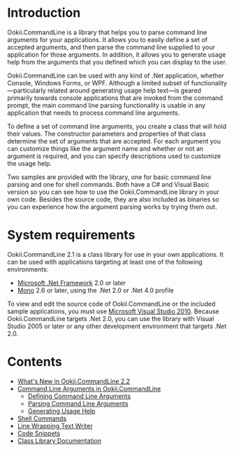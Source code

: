 # Introduction

Ookii.CommandLine is a library that helps you to parse command line arguments for your applications. It allows you to easily define a set of accepted arguments, and then parse the command line supplied to your application for those arguments. In addition, it allows you to generate usage help from the arguments that you defined which you can display to the user.

Ookii.CommandLine can be used with any kind of .Net application, whether Console, Windows Forms, or WPF. Although a limited subset of functionality—particularly related around generating usage help text—is geared primarily towards console applications that are invoked from the command prompt, the main command line parsing functionality is usable in any application that needs to process command line arguments.

To define a set of command line arguments, you create a class that will hold their values. The constructor parameters and properties of that class determine the set of arguments that are accepted. For each argument you can customize things like the argument name and whether or not an argument is required, and you can specify descriptions used to customize the usage help.

Two samples are provided with the library, one for basic command line parsing and one for shell commands. Both have a C# and Visual Basic version so you can see how to use the Ookii.CommandLine library in your own code. Besides the source code, they are also included as binaries so you can experience how the argument parsing works by trying them out.

# System requirements

Ookii.CommandLine 2.1 is a class library for use in your own applications. It can be used with applications targeting at least one of the following environments:

* [Microsoft .Net Framework](http://msdn.microsoft.com/netframework) 2.0 or later
* [Mono](http://www.mono-project.com/) 2.6 or later, using the .Net 2.0 or .Net 4.0 profile

To view and edit the source code of Ookii.CommandLine or the included sample applications, you must use [Microsoft Visual Studio 2010](http://msdn.microsoft.com/vstudio). Because Ookii.CommandLine targets .Net 2.0, you can use the library with Visual Studio 2005 or later or any other development environment that targets .Net 2.0.

# Contents

* [What's New in Ookii.CommandLine 2.2](What's-New-in-Ookii.CommandLine-2.2)
* [Command Line Arguments in Ookii.CommandLine](Command-Line-Arguments-in-Ookii.CommandLine)
	* [Defining Command Line Arguments](Defining-Command-Line-Arguments)
	* [Parsing Command Line Arguments](Parsing-Command-Line-Arguments)
	* [Generating Usage Help](Generating-Usage-Help)
* [Shell Commands](Shell-Commands)
* [Line Wrapping Text Writer](Line-Wrapping-Text-Writer)
* [Code Snippets](Code-Snippets)
* [Class Library Documentation](http://www.ookii.org/link.ashx?id=CommandLineDoc)